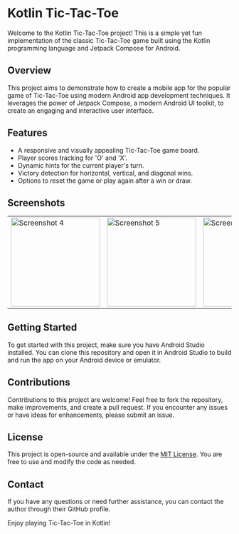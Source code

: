 # Kotlin Tic-Tac-Toe

Welcome to the Kotlin Tic-Tac-Toe project! This is a simple yet fun implementation of the classic Tic-Tac-Toe game built using the Kotlin programming language and Jetpack Compose for Android.

## Overview

This project aims to demonstrate how to create a mobile app for the popular game of Tic-Tac-Toe using modern Android app development techniques. It leverages the power of Jetpack Compose, a modern Android UI toolkit, to create an engaging and interactive user interface.

## Features

- A responsive and visually appealing Tic-Tac-Toe game board.
- Player scores tracking for 'O' and 'X'.
- Dynamic hints for the current player's turn.
- Victory detection for horizontal, vertical, and diagonal wins.
- Options to reset the game or play again after a win or draw.

## Screenshots

<table>
  <tr>
      <td><img src="https://github.com/fahad0samara/kotlin-Tic.tack.toe/assets/90055525/787e3eca-3584-4658-81d8-8ca8d82eecd6" alt="Screenshot 4" width="200"/></td>
    <td><img src="https://github.com/fahad0samara/kotlin-Tic.tack.toe/assets/90055525/490864f1-1ce8-4036-a323-8783fd48e83e" alt="Screenshot 5" width="200"/></td>
    <td><img src="https://github.com/fahad0samara/kotlin-Tic.tack.toe/assets/90055525/f7d7e542-8736-41f3-a009-e5b7fef22af5" alt="Screenshot 6" width="200"/></td>
    <td><img src="https://github.com/fahad0samara/kotlin-Tic.tack.toe/assets/90055525/d4b0ed07-e4fc-4370-8b6f-42a9e52c1e3f" alt="Screenshot 1" width="200"/></td>
    <td><img src="https://github.com/fahad0samara/kotlin-Tic.tack.toe/assets/90055525/88fa62cb-df87-4111-a73e-0954d037993e" alt="Screenshot 2" width="200"/></td>

  </tr>
  <tr>

  </tr>
</table>


## Getting Started

To get started with this project, make sure you have Android Studio installed. You can clone this repository and open it in Android Studio to build and run the app on your Android device or emulator.

## Contributions

Contributions to this project are welcome! Feel free to fork the repository, make improvements, and create a pull request. If you encounter any issues or have ideas for enhancements, please submit an issue.

## License

This project is open-source and available under the [MIT License](LICENSE). You are free to use and modify the code as needed.


## Contact

If you have any questions or need further assistance, you can contact the author through their GitHub profile.

Enjoy playing Tic-Tac-Toe in Kotlin!

